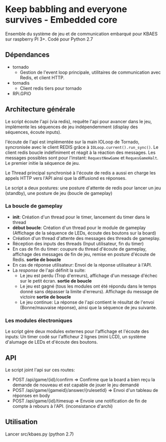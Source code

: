 # Keep babbling and everyone survives - Embedded core

Ensemble du système de jeu et de communication embarqué pour KBAES sur raspberry PI 3+. Codé pour Python 2.7

## Dépendances

- tornado
  - Gestion de l'event loop principale, utilitaires de communication avec Redis, et client HTTP.
- tornadis
  - Client redis tiers pour tornado
- RPi.GPIO

## Architecture générale

Le script écoute l'api (via redis), requête l'api pour avancer dans le jeu, implémente les séquences de jeu indépendemment (display des séquences, écoute inputs). 

l'écoute de l'api est implémentée sur la main IOLoop de Tornado, syncronisée avec le client REDIS grâce à `IOLoop.current().run_sync()`. Le client redis boucle indéfiniment et réagit à la réaction des messages. Les messages possibles sont pour l'instant: `RequestNewGame` et `RequesGameHalt`. Le premier initie la séquence de jeu.

Le Thread principal synchronisé à l'écoute de redis a aussi en charge les appels HTTP vers l'API ainsi que la diffusiond es réponses.

Le script a deux postures: une posture d'attente de redis pour lancer un jeu (standby), une posture de jeu (boucle de gameplay)

### La boucle de gameplay

- __init__: Création d'un thread pour le timer, lancement du timer dans le thread
- __début boucle__: Création d'un thread pour le module de gameplay (Affichage de la séquence de LEDs, écoute des boutons sur la board)
- Création d'un thread d'attente des messages des threads de gameplay.
- Réception des inputs des threads (Input utilisateur, fin du timer)
- En cas de fin du timer: coupure du thread d'écoute de gameplay, affichage des messages de fin de jeu, remise en posture d'écoute de Redis. __sortie de boucle__
- En cas de réponse utilisateur: Envoi de la réponse utilisateur à l'API.
- La _response_ de l'api définit la suite:
  - Le jeu est perdu (Trop d'erreurs), affichage d'un message d'échec sur le petit écran. __sortie de boucle__
  - Le jeu est gagné (tous les modules ont été répondu dans le temps donné sans dépasser la limite d'erreurs). Affichage du message de victoire __sortie de boucle__
  - Le jeu continue: La réponse de l'api contient le résultat de l'envoi (Bonne/mauvaise réponse), ainsi que la séquence de jeu suivante. 
  
### Les modules électroniques

Le script gère deux modules externes pour l'affichage et l'écoute des inputs: Un timer codé sur l'afficheur 2 lignes (mini LCD), un système d'alumage de LEDs et d'écoute des boutons.

## API

Le script joint l'api sur ces routes:

- POST /api/game/{id}/confirm => Confirme que la board a bien reçu la demande de nouveau et est capable de jouer le jeu demandé
- POST /api/game/{gameid}/answer/{rulesetId} => Envoi d'un tableau de réponses en body
- POST /api/game/{id}/timesup => Envoie une notification de fin de compte à rebours à l'API. (inconsistance d'archi)

## Utilisation

Lancer src/kbaes.py (python 2.7)

